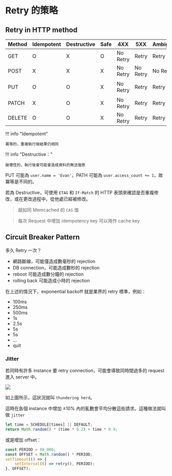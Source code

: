 # Retry 的策略

## Retry in HTTP method

| Method | Idempotent | Destructive | Safe | 4XX      | 5XX      | Ambiguous | Purpose        |
| ------ | ---------- | ----------- | ---- | -------- | -------- | --------- | -------------- |
| GET    | O          | X           | O    | No Retry | Retry    | Retry     | 取得資料       |
| POST   | X          | X           | X    | No Retry | No Retry | No Retry  | 建立資料       |
| PUT    | O          | O           | X    | No Retry | Retry    | Retry     | 建立或編輯資料 |
| PATCH  | X          | O           | X    | No Retry | Retry    | Retry     | 編輯資料       |
| DELETE | O          | O           | X    | No Retry | Retry    | Retry     | 刪除資料       |

!!! info "Idempotent"

    冪等的，重複執行後結果仍相同

!!! info "Destructive："

    破壞性的，執行後會可能會造成資料的無法復原

PUT 可能為 `user.name = 'Evan'`，PATH 可能為 `user.access_count += 1`，故冪等是不同的。

若為 Destructive，可使用 `ETAG` 和 `If-Match` 的 HTTP 表頭來確認是否重複修改，或在更改過程中，從他處已經被修改。

> 就如同 Memcached 的 `CAS` 值

> 每次 Request 中增加 idempotency key 可以用作 cache key

## Circuit Breaker Pattern

多久 Retry 一次？

-   網路斷線，可能僅造成數毫秒的 rejection
-   DB connection，可能造成數秒的 rejection
-   reboot 可能造成數分鐘的 rejection
-   rolling back 可能造成小時的 rejection

在上述的情況下，exponential backoff 就是業界的 retry 標準，例如：

-   100ms
-   250ms
-   500ms
-   1s
-   2.5s
-   5s
-   5s
-   ...
-   quit

### Jitter

若同時有許多 instance 要 retry connection，可能會導致同時間過多的 request 進入 server 中。

![](https://i.imgur.com/kBdS63z.png)

如上圖所示，這狀況就叫 `thundering herd`。

這時在各個 instance 中增加 ±10% 內的亂數會平均分散這些請求。這種做法就叫做 `jitter`

```javascript
let time = SCHEDULE[times] || DEFAULT;
return Math.random() * (time * 0.2) + time * 0.9;
```

或是增加 offset：

```javascript
const PERIOD = 60_000;
const OFFSET = Math.random() * PERIOD;
setTimeout(() => {
    setInterval(() => retry(), PERIOD);
}, OFFSET);
```
